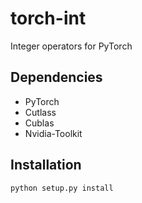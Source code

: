 # torch-int
Integer operators for PyTorch

## Dependencies
- PyTorch
- Cutlass
- Cublas
- Nvidia-Toolkit

## Installation
```bash
python setup.py install
```
